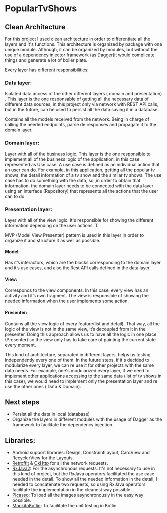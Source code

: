 # PopularTvShows

## Clean Architecture

For this project I used clean architecture in order to differentiate all the layers and it's functions. This architecture is organized by package with one unique module. Although, it can be organized by modules, but without the use of a dependency injector framework (as Dagger)it would complicate things and generate a lot of boiler plate.

Every layer has different responsibilities:

### Data layer: 


Isolated data access of the other different layers ( domain and presentation) . This layer is the one responsable of getting all the necessary data of different data sources, in this project only via network with REST API calls, but in the future, can be used to persist all the data saving it in a database.

Contains all the models received from the network. Being in charge of calling the needed endpoints, parse de responses and propagate it to the domain layer. 

### Domain layer: 

Layer with all of the business logic. This layer is the one responsible to implement all of the business logic of the application, in this case represented as Use case. A use case is defined as an individual action that an user can do. For example, in this application, getting all the popular tv shows, the detail information of a tv show and the similar tv shows. The use case has to do something with the data, so ,in order to obtain that information, the domain layer needs to be connected with the data layer using an interface (Repository) that represents all the actions that the user can to do. 

### Presentation layer: 

Layer with all of the view logic. It's responsible for showing the different information depending on the user actions. T

MVP (Model View Presenter) pattern is used in this layer in order to organize it and structure it as well as possible.

#### Model: 

Has it’s interactors, which are the blocks corresponding to the domain layer and it’s use cases, and also the Rest API calls defined in the data layer.

#### View: 

Corresponds to the view components. In this case, every view has an activity and it’s own fragment.
The view is responsible of showing the needed information when the user implements some action.

#### Presenter: 

Contains all the view logic of every feature(list and detail). That way, all the logic of the view is not in the same view, it’s decoupled from it in the presenter. Doing this approach allows us to have all the logic in one place (Presenter) so the view only has to take care of painting the current state every moment.



This kind of architecture, separated in different layers, helps us testing independently every one of them. In the future steps, if it's decided to modularize every layer, we can re use it for other projects with the same data needs. For example, one's modularized every layer, if we need to implement other applications accessing to the same data (list of tv shows in this case), we would need to implement only the presentation layer and re use the other ones ( Data & Domain).

## Next steps

- Persist all the data in local (database)
- Organize the layers in different modules with the usage of Dagger as the framework to facilitate the dependency injection.

## Libraries:

 - Android support libraries: Design, ConstraintLayout, CardView and RecyclerView for the Layouts.
 - [Retroffit](https://square.github.io/retrofit/) & [OkHttp](http://square.github.io/okhttp/) for all the network requests.
 - [RxJava2](https://github.com/ReactiveX/RxJava): For the asynchronous requests. It's not necessary to use in this kind of project, but the RxJava operators facilitated the use case needed in the detail. To show all the needed information in the detail, I needed to concatenate two requests, so using RxJava operators facilitate the implementation in the cleanest way possible.
 - [Picasso](http://square.github.io/picasso/): To load all the images asynchronously in the easy way possible.
 - [MockitoKotlin](https://github.com/nhaarman/mockito-kotlin): To facilitate the unit testing in Kotlin.


